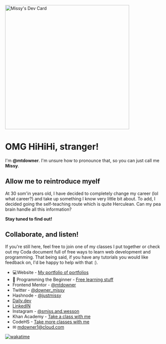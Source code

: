 <a href="https://app.daily.dev/missy"><img src="https://api.daily.dev/devcards/2aa01cfdf1824c9ca794bde689464ea1.png?r=qcy" width="400" alt="Missy's Dev Card"/></a>

# OMG HiHiHi, stranger! #
I'm __@mtdowner__. I'm unsure how to pronounce that, so you can just call me __Missy__.

## Allow me to reintroduce myelf ##
At 30 som'in years old, I have decided to completely change my career (lol what career?) and take up something I know very little bit about. To add, I decided going the self-teaching route which is quite Herculean. Can my pea brain handle all this information?

__Stay tuned to find out!__

## Collaborate, and listen! ##
 If you're still here, feel free to join one of my classes I put together or check out my Coda document full of free ways to learn web development and programming. That being said, if you have any tutorials you would like feedback on, I'd be happy to help with that :).


- 💻Website - [My portfolio of portfolios](https://www.mtdowner.github.io/)
- 📕 Programming the Beginner - [Free learning stuff](https://coda.io/)
- Frontend Mentor - [@mtdowner](https://www.frontendmentor.io/profile/mtdowner/)
- Twitter - [@downer_missy](https://www.twitter.com/downer_missy/)
- Hashnode - [@justmissy](https://www.messymissy.hasnode.dev/)
- [Daily.dev](https://app.daily.dev/missy/)
- [LinkedIN](https://linkedin.com/in/melissa-downer/)
- Instagram - [@smiss.and.wesson](https://instagram.com/smiss.and.wesson/)
- Khan Academy - [Take a class with me](https://www.khanacademy.org/join/VMYNR8RS/)
- CodeHS - [Take more classes with me](https://codehs.com/)
- ✉ mdowner1@cloud.com


[![wakatime](https://wakatime.com/badge/user/88be785a-6b81-4f8e-ae20-b474ce075699.svg)](https://wakatime.com/@88be785a-6b81-4f8e-ae20-b474ce075699)
